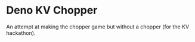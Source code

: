 # Deno KV Chopper
An attempt at making the chopper game but without a chopper (for the KV hackathon).